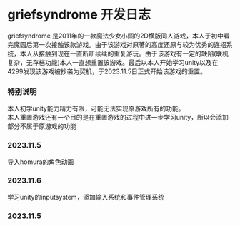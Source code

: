 # griefsyndrome 开发日志

griefsyndrome 是2011年的一款魔法少女小圆的2D横版同人游戏，本人于初中看完魔圆后第一次接触该款游戏。由于该游戏对原著的高度还原与较为优秀的连招系统，本人从接触到现在一直断断续续的重复游玩。由于该游戏有一定的缺陷(联机复杂，无存档功能)本人一直想重置该游戏。最后以本人开始学习unity以及在4299发现该游戏被抄袭为契机，于2023.11.5日正式开始该游戏的重置。  
### 特别说明
本人初学unity能力精力有限，可能无法实现原游戏所有的功能。  
本人重置游戏还有一个目的是在重置游戏的过程中进一步学习unity，所以会添加部分不属于原游戏的功能  


### 2023.11.5
导入homura的角色动画  

### 2023.11.6
学习unity的inputsystem，添加输入系统和事件管理系统

### 2023.11.5
